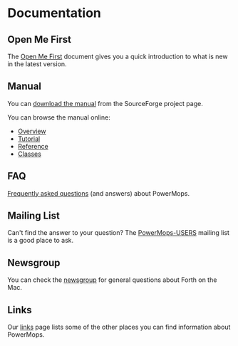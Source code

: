 # Documentation
## Open Me First

The [Open Me First](/pmops/OpenMeFirst) document gives you a quick
introduction to what is new in the latest version.

## Manual

You can [download the
manual](http://sourceforge.net/project/showfiles.php?group_id=152075)
from the SourceForge project page.

You can browse the manual online:

- [Overview](Overview "wikilink")
- [Tutorial](Tutorial "wikilink")
- [Reference](Reference "wikilink")
- [Classes](Classes "wikilink")

## FAQ

[Frequently asked questions](/pmops/FAQ) (and answers) about PowerMops.

## Mailing List

Can't find the answer to your question? The
[PowerMops-USERS](https://sourceforge.net/p/powermops/mailman/powermops-users/)
mailing list is a good place to ask.

## Newsgroup

You can check the [newsgroup](news://comp.lang.forth.mac) for general
questions about Forth on the Mac.

## Links

Our [links](/pmops/Links) page lists some of the other places you
can find information about PowerMops.
